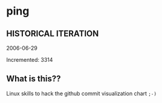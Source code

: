 # ping

## HISTORICAL ITERATION
2006-06-29

Incremented: 3314

## What is this?? 
Linux skills to hack the github commit visualization chart `;-)`
